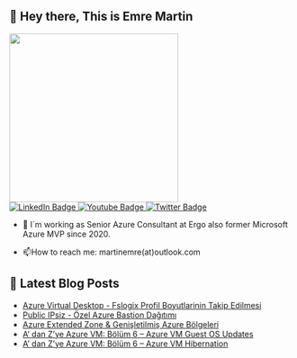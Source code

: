 ## 👋 Hey there, This is Emre Martin  

<div id="header" align="left">
  <img src="https://media.giphy.com/media/bk8UGCysurqC2gmJ0o/giphy.gif" width="300"/>
</div>
<div id="badges"  align="left" >
  <a href="[your-linkedin-URL](https://www.linkedin.com/in/martinemre/)">
    <img src="https://img.shields.io/badge/LinkedIn-blue?style=for-the-badge&logo=linkedin&logoColor=white" alt="LinkedIn Badge"/>
  </a>
  <a href="your-youtube-URL">
    <img src="https://img.shields.io/badge/YouTube-red?style=for-the-badge&logo=youtube&logoColor=white" alt="Youtube Badge"/>
  </a>
  <a href="https://x.com/emr3martin?t=rQD5H0AYuUFkWg3nthiu8w&s=09">
    <img src="https://img.shields.io/badge/Twitter-blue?style=for-the-badge&logo=twitter&logoColor=white" alt="Twitter Badge"/>
  </a>   
</div>

- :telescope: I`m working as Senior Azure Consultant at Ergo also former Microsoft Azure MVP since 2020.

- :mailbox:How to reach me: martinemre(at)outlook.com
  
## 📩 Latest Blog Posts 
<!-- BLOG-POST-LIST:START -->
- [Azure Virtual Desktop - Fslogix Profil Boyutlarinin Takip Edilmesi](https://martinemre.github.io/azure/FsLogix-Profile-Size-Check/)
- [Public IPsiz - Özel Azure Bastion Dağıtımı](https://martinemre.github.io/azure/Azure-Bastion-Private-IP/)
- [Azure Extended Zone &amp; Genişletilmiş Azure Bölgeleri](https://martinemre.github.io/azure/Azure-Extended-Zones/)
- [A’ dan Z’ye Azure VM: Bölüm 6 – Azure VM Guest OS Updates](https://martinemre.github.io/azure/Azure-VM-Guest-OS-Updates/)
- [A’ dan Z’ye Azure VM: Bölüm 6 – Azure VM Hibernation](https://martinemre.github.io/azure/Azure-VM-Hibernation/)
<!-- BLOG-POST-LIST:END -->

